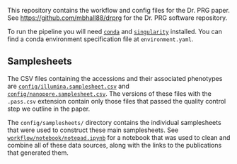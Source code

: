 This repository contains the workflow and config files for the Dr. PRG paper.
See https://github.com/mbhall88/drprg for the Dr. PRG software repository.

To run the pipeline you will need [`conda`](https://docs.conda.io/en/latest/) and
[`singularity`](https://github.com/apptainer/singularity) installed. You can find a
conda environment specification file at `environment.yaml`.

## Samplesheets

The CSV files containing the accessions and their associated phenotypes
are [`config/illumina.samplesheet.csv`](./config/illumina.samplesheet.csv)
and [`config/nanopore.samplesheet.csv`](./config/nanopore.samplesheet.csv). The
versions of these files with the `.pass.csv` extension contain only those files that
passed the quality control step we outline in the paper.

The `config/samplesheets/` directory contains the individual samplesheets that were used
to construct these main samplesheets.
See [`workflow/notebook/notepad.ipynb`](./workflow/notebook/notepad.ipynb) for a
notebook that was used to clean and combine all of these data sources, along with the
links to the publications that generated them.